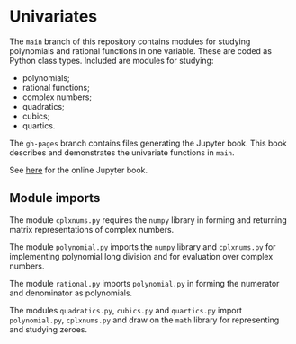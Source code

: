 # Univariates

The `main` branch of this repository contains modules for studying polynomials and rational functions in one variable. These are coded as Python class types. Included are modules for studying:

- polynomials;
- rational functions;
- complex numbers;
- quadratics;
- cubics;
- quartics.

The `gh-pages` branch contains files generating the Jupyter book. This book describes and demonstrates the univariate functions in `main`.

See [here](https://kshkb.github.io/Univariates/intro.html) for the online Jupyter book.

## Module imports

The module `cplxnums.py` requires the `numpy` library in forming and returning matrix representations of complex numbers.

The module `polynomial.py` imports the `numpy` library and `cplxnums.py` for implementing polynomial long division and for evaluation over complex numbers.

The module `rational.py` imports `polynomial.py` in forming the numerator and denominator as polynomials.

The modules `quadratics.py`, `cubics.py` and `quartics.py` import `polynomial.py`, `cplxnums.py` and draw on the `math` library for representing and studying zeroes.
